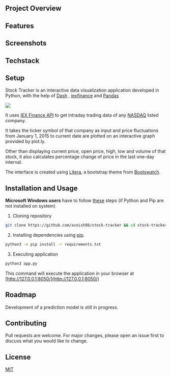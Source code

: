 ## Project Overview
## Features
## Screenshots
## Techstack
## Setup


Stock Tracker is an interactive data visualization application developed in Python, with the help of [Dash](https://github.com/plotly/dash) ,                   [iexfinance](https://github.com/addisonlynch/iexfinance) and [Pandas](https://github.com/pandas-dev/pandas)

<img style=" display: block;
     max-width: 100%;
    height: auto;
    margin: auto;
    float: none!important;" src="demo/demo.gif">  

It uses [IEX Finance API](https://iextrading.com/developer/) to get intraday trading data of any [NASDAQ](https://www.nasdaq.com/) listed company.  

It takes the ticker symbol of that company as input and price fluctuations from January 1, 2015 to current date are plotted on an interactive graph provided by plot.ly.

Other than displaying current price, open price, high, low and volume of that stock, it also calculates percentage change of price in the last one-day interval.  

The interface is created using [Litera](https://bootswatch.com/litera/), a bootstrap theme from [Bootswatch](https://bootswatch.com/litera/).

## Installation and Usage

**Microsoft Windows users** have to follow [these](/WININSTALL.md) steps (if Python and Pip are not installed on system)


1. Cloning repository
```bash
git clone https://github.com/avnish98/stock-tracker && cd stock-tracker/
```  

2. Installing dependencies using [pip](https://pip.pypa.io/en/stable/).
```bash
python3 -m pip install -r requirements.txt
```  


3. Executing application 

```bash
python3 app.py
``` 
This command will execute the application in your browser at [http://127.0.0.1:8050/](http://127.0.0.1:8050/)



## Roadmap

Development of a prediction model is still in progress. 

## Contributing
Pull requests are welcome. For major changes, please open an issue first to discuss what you would like to change.

## License
[MIT](https://choosealicense.com/licenses/mit/)